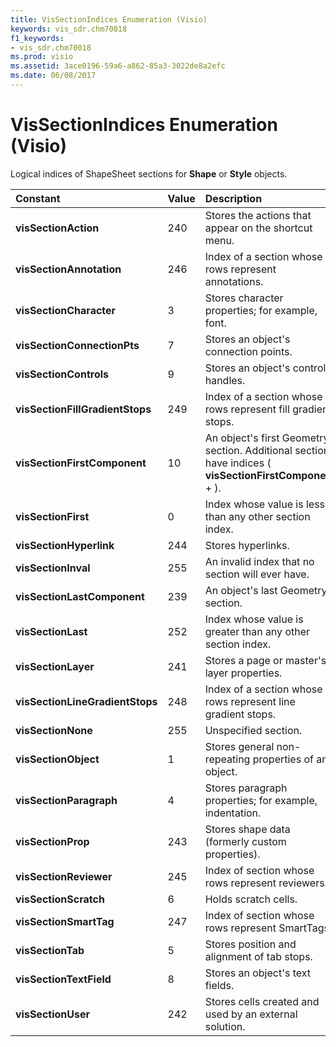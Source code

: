 ```yaml
---
title: VisSectionIndices Enumeration (Visio)
keywords: vis_sdr.chm70018
f1_keywords:
- vis_sdr.chm70018
ms.prod: visio
ms.assetid: 3ace0196-59a6-a862-85a3-3022de8a2efc
ms.date: 06/08/2017
---
```



# VisSectionIndices Enumeration (Visio)

Logical indices of ShapeSheet sections for **Shape** or **Style** objects.



|**Constant**|**Value**|**Description**|
|:-----|:-----|:-----|
| **visSectionAction**|240|Stores the actions that appear on the shortcut menu.|
| **visSectionAnnotation**|246|Index of a section whose rows represent annotations.|
| **visSectionCharacter**|3|Stores character properties; for example, font.|
| **visSectionConnectionPts**|7|Stores an object's connection points.|
| **visSectionControls**|9|Stores an object's control handles.|
| **visSectionFillGradientStops**|249|Index of a section whose rows represent fill gradient stops.|
| **visSectionFirstComponent**|10|An object's first Geometry section. Additional sections have indices ( **visSectionFirstComponent** + ).|
| **visSectionFirst**|0|Index whose value is less than any other section index.|
| **visSectionHyperlink**|244|Stores hyperlinks.|
| **visSectionInval**|255|An invalid index that no section will ever have.|
| **visSectionLastComponent**|239|An object's last Geometry section.|
| **visSectionLast**|252|Index whose value is greater than any other section index.|
| **visSectionLayer**|241|Stores a page or master's layer properties.|
| **visSectionLineGradientStops**|248|Index of a section whose rows represent line gradient stops.|
| **visSectionNone**|255|Unspecified section.|
| **visSectionObject**|1|Stores general non-repeating properties of an object.|
| **visSectionParagraph**|4|Stores paragraph properties; for example, indentation.|
| **visSectionProp**|243|Stores shape data (formerly custom properties).|
| **visSectionReviewer**|245|Index of section whose rows represent reviewers.|
| **visSectionScratch**|6|Holds scratch cells.|
| **visSectionSmartTag**|247|Index of section whose rows represent SmartTags.|
| **visSectionTab**|5|Stores position and alignment of tab stops.|
| **visSectionTextField**|8|Stores an object's text fields.|
| **visSectionUser**|242|Stores cells created and used by an external solution.|

